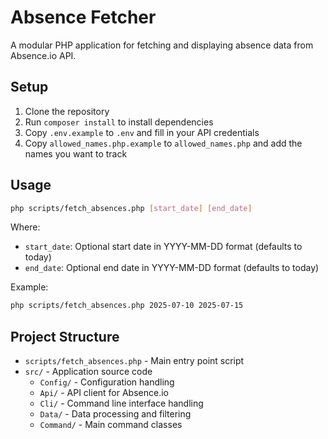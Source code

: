 # Absence Fetcher

A modular PHP application for fetching and displaying absence data from Absence.io API.

## Setup

1. Clone the repository
2. Run `composer install` to install dependencies
3. Copy `.env.example` to `.env` and fill in your API credentials
4. Copy `allowed_names.php.example` to `allowed_names.php` and add the names you want to track

## Usage

```bash
php scripts/fetch_absences.php [start_date] [end_date]
```

Where:
- `start_date`: Optional start date in YYYY-MM-DD format (defaults to today)
- `end_date`: Optional end date in YYYY-MM-DD format (defaults to today)

Example:
```bash
php scripts/fetch_absences.php 2025-07-10 2025-07-15
```

## Project Structure

- `scripts/fetch_absences.php` - Main entry point script
- `src/` - Application source code
  - `Config/` - Configuration handling
  - `Api/` - API client for Absence.io
  - `Cli/` - Command line interface handling
  - `Data/` - Data processing and filtering
  - `Command/` - Main command classes 